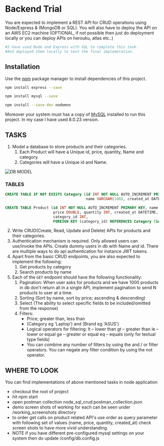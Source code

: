 # Backend Trial

You are expected to implement a REST API for CRUD operations using Node/Express & (MongoDB or SQL). You will also have to deploy the API on an AWS EC2 machine (OPTIONAL, if not possible then just do deployment locally or you can deploy APIs on herouku, atlas etc..)

```bash
#I have used Node and Express with SQL to complete this task.
#And deployed them locally to test the final implemetation.
```


## Installation

Use the [npm](https://www.npmjs.com/get-npm) package manager to install dependencies of this project.

```bash
npm install express --save
```

```bash
npm install mysql --save
```

```bash
npm install --save-dev nodemon
```
Moreover your system must has a copy of [MySQL](https://dev.mysql.com/downloads/mysql/) installed to run this project. In my case I have used 8.0.23 version.

## TASKS

1. Model a database to store products and their categories. 
    1. Each Product will have a Unique id, price, quantity, Name and category.
    2. Categories will have a Unique id and Name.

![DB MODEL](https://drive.google.com/uc?export=view&id=1NE6JzT3owqZfjXMXVX34NX5TxLinpISS)


### TABLES
```sql
CREATE TABLE IF NOT EXISTS Category (id INT NOT NULL AUTO_INCREMENT PRIMARY KEY, 
                                     name VARCHAR(100), created_at DATETIME);

CREATE TABLE Product (id INT NOT NULL AUTO_INCREMENT PRIMARY KEY, name VARCHAR(100), 
                      price DOUBLE, quantity INT, created_at DATETIME,
                      category_id INT,
                      FOREIGN KEY (category_id) REFERENCES Category (id));
```

2. Write CRUD(Create, Read, Update and Delete)  APIs for products and their categories.
3. Authentication mechanism is required. Only allowed users can use/invoke the APIs. Create dummy users in db with Name and id. There are multiple ways to do api authentication for instance JWT tokens.  
4. Apart from the basic CRUD endpoints, you are also expected to implement the following:
    1. Get products by category
    2. Search products by name
5. Each of the `GET` endpoint should have the following functionality:
    1. Pagination: When user asks for products and we have 1000 products in db don't return all in a single API, implement pagination to send N products to user at a time.
    2. Sorting (Sort by name, sort by price; ascending & descending) 
    3. Select (The ability to select specific fields to be included/omitted from the response)
    4. Filters: 
        - Price; greater than, less than
        - (Category eg 'Laptop') and (Brand eg 'ASUS')
        - Logical operators for filtering:
        lt – lower than
        gt – greater than
        le – lower or equal
        ge – greater or equal
        eq – equals (only for textual type fields)
        - You can combine any number of filters by using the and / or filter operators. You can negate any filter condition by using the not operator.

## WHERE TO LOOK
You can find implementations of above mentioned tasks in node application
  - checkout the root of project
  - hit npm start
  - open postman collection node_sql_crud.postman_collection.json
  - demo screen shots of working for each can be seen under /working_screenshots directory
  - to order get calls on product related API's use order as query parameter with following
    set of values (name, price, quantity, created_at) check screen shots to have more vivid
    understanding.
  - NOTE if you have different pre-configured mysql settings on your system 
    then do update /config/db.config.js
